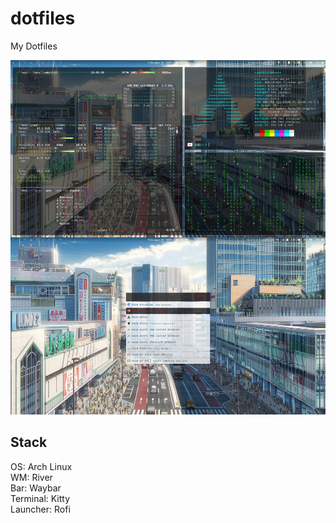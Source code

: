 # dotfiles

My Dotfiles

![Screenshot](screenshot.jpg)

## Stack

OS: Arch Linux  
WM: River  
Bar: Waybar  
Terminal: Kitty  
Launcher: Rofi  
